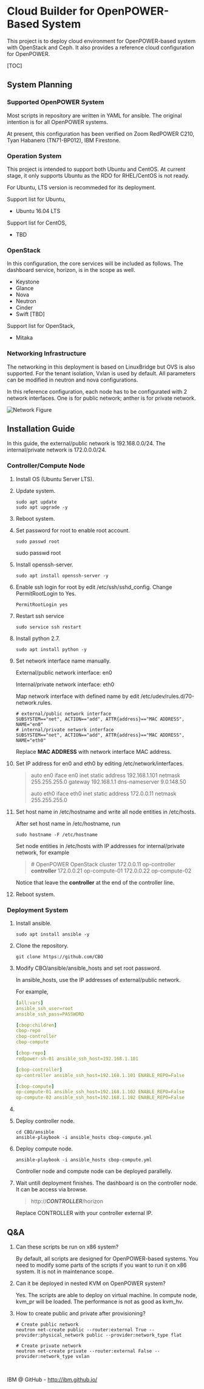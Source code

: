 # Cloud Builder for OpenPOWER-Based System

This project is to deploy cloud environment for OpenPOWER-based system with OpenStack and Ceph. It also provides a reference cloud configuration for OpenPOWER.



[TOC]

## System Planning

### Supported OpenPOWER System

Most scripts in repository are written in YAML for ansible. The original intention is for all OpenPOWER systems.

At present, this configuration has been verified on Zoom RedPOWER C210, Tyan Habanero (TN71-BP012), IBM Firestone.

### Operation System

This project is intended to support both Ubuntu and CentOS. At current stage, it only supports Ubuntu as the RDO for RHEL/CentOS is not ready.

For Ubuntu, LTS version is recommeded for its deployment.

Support list for Ubuntu,

- Ubuntu 16.04 LTS



Support list for CentOS,

- TBD



### OpenStack

In this configuration, the core services will be included as follows. The dashboard service, horizon, is in the scope as well.

* Keystone
* Glance
* Nova
* Neutron
* Cinder
* Swift [TBD]

Support list for OpenStack,

- Mitaka

### Networking Infrastructure

The networking in this deployment is based on LinuxBridge but OVS is also supported. For the tenant isolation, Vxlan is used by default. All parameters can be modified in neutron and nova configurations.

In this reference configuration, each node has to be configurated with 2 network interfaces. One is for public network; anther is for private network.

![Network Figure](images/network.png)



## Installation Guide

In this guide, the external/public network is 192.168.0.0/24. The internal/private network is 172.0.0.0/24.

### Controller/Compute Node

1. Install OS (Ubuntu Server LTS).

2. Update system.

   ```shell
   sudo apt update
   sudo apt upgrade -y
   ```

3. Reboot system.

4. Set password for root to enable root account.

   ```shell
   sudo passwd root
   ```

   sudo passwd root

5. Install openssh-server.

   ```shell
   sudo apt install openssh-server -y
   ```

6. Enable ssh login for root by edit /etc/ssh/sshd_config. Change PermitRootLogin to Yes.

   ```shell
   PermitRootLogin yes
   ```

7. Restart ssh service

   ```shell
   sudo service ssh restart
   ```

8. Install python 2.7.

   ```shell
   sudo apt install python -y
   ```

9. Set network interface name manually.

   External/public network interface: en0

   Internal/private network interface: eth0

   Map network interface with defined name by edit /etc/udev/rules.d/70-network.rules.

   ```shell
   # external/public network interface
   SUBSYSTEM=="net", ACTION=="add", ATTR{address}=="MAC ADDRESS", NAME="en0"
   # internal/private network interface
   SUBSYSTEM=="net", ACTION=="add", ATTR{address}=="MAC ADDRESS", NAME="eth0"
   ```

   Replace **MAC ADDRESS** with network interface MAC address.

10. Set IP address for en0 and eth0 by editing /etc/network/interfaces.

    > auto en0
    > iface en0 inet static
    > address 192.168.1.101
    > netmask 255.255.255.0
    > gateway 192.168.1.1
    > dns-nameserver 9.0.148.50
    >
    > auto eth0
    > iface eth0 inet static
    > address 172.0.0.11
    > netmask 255.255.255.0

11. Set host name in /etc/hostname and write all node entities in /etc/hosts.

    After set host name in /etc/hostname, run

    ```shell
    sudo hostname -F /etc/hostname
    ```

    Set node entities in /etc/hosts with IP addresses for internal/private network, for example

    > \# OpenPOWER OpenStack cluster
    > 172.0.0.11      op-controller	**controller**
    > 172.0.0.21      op-compute-01
    > 172.0.0.22      op-compute-02

    Notice that leave the **controller** at the end of the controller line.

12. Reboot system.


### Deployment System

1. Install ansible.

   ```shell
   sudo apt install ansible -y
   ```

2. Clone the repository.

   ```shell
   git clone https://github.com/CBO
   ```

3. Modify CBO/ansible/ansible_hosts and set root password.

   In ansible_hosts, use the IP addresses of external/public network.

   For example,

   ```yaml
   [all:vars]
   ansible_ssh_user=root
   ansible_ssh_pass=PASSWORD

   [cbop:children]
   cbop-repo
   cbop-controller
   cbop-compute

   [cbop-repo]
   redpower-sh-01 ansible_ssh_host=192.168.1.101

   [cbop-controller]
   op-controller ansible_ssh_host=192.168.1.101 ENABLE_REPO=False

   [cbop-compute]
   op-compute-01 ansible_ssh_host=192.168.1.102 ENABLE_REPO=False
   op-compute-02 ansible_ssh_host=192.168.1.102 ENABLE_REPO=False
   ```

4. ​

5. Deploy controller node.

   ```shell
   cd CBO/ansible
   ansible-playbook -i ansible_hosts cbop-compute.yml
   ```

6. Deploy compute node.

   ```shell
   ansible-playbook -i ansible_hosts cbop-compute.yml
   ```

   Controller node and compute node can be deployed parallelly.

7. Wait untill deployment finishes. The dashboard is on the controller node. It can be access via browse.


   > http://***CONTROLLER***/horizon


   Replace CONTROLLER with your controller external IP.



## Q&A

1. Can these scripts be run on x86 system?

   By default, all scripts are designed for OpenPOWER-based systems. You need to modify some parts of the scripts if you want to run it on x86 system. It is not in maintenance scope.

2. Can it be deployed in nested KVM on OpenPOWER system?

   Yes. The scripts are able to deploy on virtual machine. In compute node, kvm_pr will be loaded. The performance is not as good as kvm_hv.

3. How to create public and private after provisioning?

   ```shell
   # Create public network
   neutron net-create public --router:external True --provider:physical_network public --provider:network_type flat

   # Create private network
   neutron net-create private --router:external False --provider:network_type vxlan
   ```
   ​





IBM @ GitHub - http://ibm.github.io/